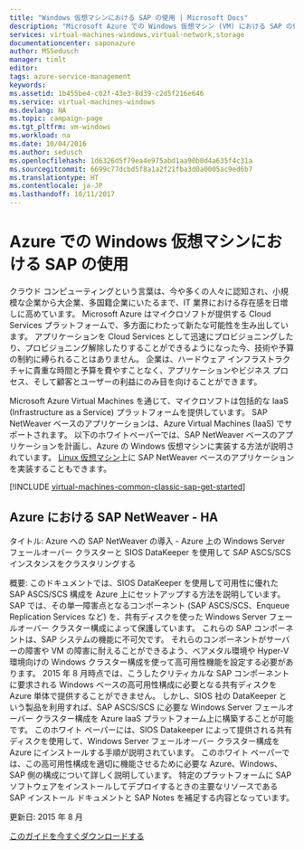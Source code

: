 ```yaml
---
title: "Windows 仮想マシンにおける SAP の使用 | Microsoft Docs"
description: "Microsoft Azure での Windows 仮想マシン (VM) における SAP の使用について説明します"
services: virtual-machines-windows,virtual-network,storage
documentationcenter: saponazure
author: MSSedusch
manager: timlt
editor: 
tags: azure-service-management
keywords: 
ms.assetid: 1b455be4-c02f-43e3-8d39-c2d5f216e646
ms.service: virtual-machines-windows
ms.devlang: NA
ms.topic: campaign-page
ms.tgt_pltfrm: vm-windows
ms.workload: na
ms.date: 10/04/2016
ms.author: sedusch
ms.openlocfilehash: 1d6326d5f79ea4e975abd1aa90b0d4a635f4c31a
ms.sourcegitcommit: 6699c77dcbd5f8a1a2f21fba3d0a0005ac9ed6b7
ms.translationtype: HT
ms.contentlocale: ja-JP
ms.lasthandoff: 10/11/2017
---
```

# <a name="using-sap-on-windows-virtual-machines-in-azure"></a>Azure での Windows 仮想マシンにおける SAP の使用
クラウド コンピューティングという言葉は、今や多くの人々に認知され、小規模な企業から大企業、多国籍企業にいたるまで、IT 業界における存在感を日増しに高めています。 Microsoft Azure はマイクロソフトが提供する Cloud Services プラットフォームで、多方面にわたって新たな可能性を生み出しています。 アプリケーションを Cloud Services として迅速にプロビジョニングしたり、プロビジョニング解除したりすることができるようになった今、技術や予算の制約に縛られることはありません。 企業は、ハードウェア インフラストラクチャに貴重な時間と予算を費やすことなく、アプリケーションやビジネス プロセス、そして顧客とユーザーの利益にのみ目を向けることができます。

Microsoft Azure Virtual Machines を通じて、マイクロソフトは包括的な IaaS (Infrastructure as a Service) プラットフォームを提供しています。 SAP NetWeaver ベースのアプリケーションは、Azure Virtual Machines (IaaS) でサポートされます。 以下のホワイトペーパーでは、SAP NetWeaver ベースのアプリケーションを計画し、Azure の Windows 仮想マシンに実装する方法が説明されています。 [Linux 仮想マシン](../../linux/classic/sap-get-started.md)上に SAP NetWeaver ベースのアプリケーションを実装することもできます。

[!INCLUDE [virtual-machines-common-classic-sap-get-started](../../../../includes/virtual-machines-common-classic-sap-get-started.md)]

## <a name="sap-netweaver-on-azure---ha"></a>Azure における SAP NetWeaver - HA
タイトル: Azure への SAP NetWeaver の導入 - Azure 上の Windows Server フェールオーバー クラスターと SIOS DataKeeper を使用して SAP ASCS/SCS インスタンスをクラスタリングする

概要: このドキュメントでは、SIOS DataKeeper を使用して可用性に優れた SAP ASCS/SCS 構成を Azure 上にセットアップする方法を説明しています。 SAP では、その単一障害点となるコンポーネント (SAP ASCS/SCS、Enqueue Replication Services など) を、共有ディスクを使った Windows Server フェールオーバー クラスター構成によって保護しています。 これらの SAP コンポーネントは、SAP システムの機能に不可欠です。 それらのコンポーネントがサーバーの障害や VM の障害に耐えることができるよう、ベアメタル環境や Hyper-V 環境向けの Windows クラスター構成を使って高可用性機能を設定する必要があります。 2015 年 8 月時点では、こうしたクリティカルな SAP コンポーネントに要求される Windows ベースの高可用性構成に必要となる共有ディスクを Azure 単体で提供することができません。 しかし、SIOS 社の DataKeeper という製品を利用すれば、SAP ASCS/SCS に必要な Windows Server フェールオーバー クラスター構成を Azure IaaS プラットフォーム上に構築することが可能です。 このホワイト ペーパーには、SIOS Datakeeper によって提供される共有ディスクを使用して、Windows Server フェールオーバー クラスター構成を Azure にインストールする手順が説明されています。 このホワイト ペーパーでは、この高可用性構成を適切に機能させるために必要な Azure、Windows、SAP 側の構成について詳しく説明しています。 特定のプラットフォームに SAP ソフトウェアをインストールしてデプロイするときの主要なリソースである SAP インストール ドキュメントと SAP Notes を補足する内容となっています。

更新日: 2015 年 8 月

[このガイドを今すぐダウンロードする](http://go.microsoft.com/fwlink/?LinkId=613056)

